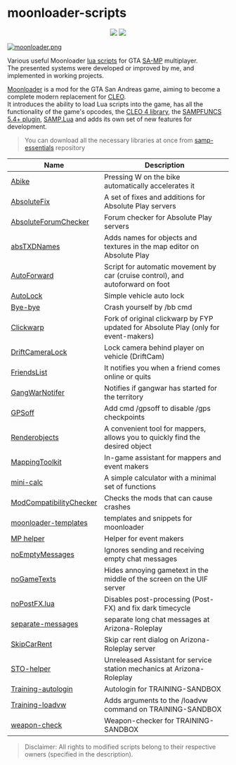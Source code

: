 # moonloader-scripts 

<p align="center">
    <img src="https://img.shields.io/badge/made%20for-GTA%20SA--MP-blue" >
    <img src="https://img.shields.io/badge/Moonloader-v0.26-blue">
</p>

[![moonloader.png](https://www.blast.hk/moonloader/images/moonloader.png)](https://www.blast.hk/threads/13305/)

Various useful Moonloader [lua scripts](https://www.blast.hk/threads/22707/) for GTA [SA-MP](https://sampwiki.blast.hk/wiki/Main_Page) multiplayer.  
The presented systems were developed or improved by me, and implemented in working projects.  

[Moonloader](https://www.blast.hk/threads/13305/) is a mod for the GTA San Andreas game, aiming to become a complete modern replacement for [CLEO](https://cleo.li/ru/index.html).  
It introduces the ability to load Lua scripts into the game, has all the functionality of the game's opcodes, the [CLEO 4 library](https://cleo.li/ru/index.html), the [SAMPFUNCS 5.4+ plugin](https://www.blast.hk/threads/17/), [SAMP.Lua](https://github.com/THE-FYP/SAMP.Lua) and adds its own set of new features for development.  

> You can download all the necessary libraries at once from [samp-essentials](https://github.com/ins1x/samp-essentials) repository

| Name | Description |
| --- | --- |
| [Abike](https://github.com/ins1x/moonloader-scripts/tree/main/arizona/Abike.lua) | Pressing W on the bike automatically accelerates it |
| [AbsoluteFix](https://github.com/ins1x/moonloader-scripts/tree/main/absolute-play/absolutefix) | A set of fixes and additions for Absolute Play servers |
| [AbsoluteForumChecker](https://github.com/ins1x/moonloader-scripts/tree/main/absolute-play/absForumChecker) | Forum checker for Absolute Play servers |
| [absTXDNames](https://github.com/ins1x/moonloader-scripts/tree/main/absolute-play/absTXDNames) | Adds names for objects and textures in the map editor on Absolute Play |
| [AutoForward](https://github.com/ins1x/moonloader-scripts/blob/main/AutoForward.lua) | Script for automatic movement by car (cruise control), and autoforward on foot |
| [AutoLock](https://github.com/ins1x/moonloader-scripts/blob/main/arizona/AutoLock.lua) | Simple vehicle auto lock |
| [Bye-bye](https://github.com/ins1x/moonloader-scripts/blob/main/training-sandbox/bb.lua) | Crash yourself by /bb cmd |
| [Clickwarp](https://github.com/ins1x/moonloader-scripts/tree/main/absolute-play/clickwarp/) | Fork of original clickwarp by FYP updated for Absolute Play (only for event-makers)|
| [DriftСameraLock](https://github.com/ins1x/moonloader-scripts/tree/main/adrenalineX/DriftСameraLock.lua) | Lock camera behind player on vehicle (DriftCam) |
| [FriendsList](https://github.com/ins1x/moonloader-scripts/tree/main/friendslist/) | It notifies you when a friend comes online or quits |
| [GangWarNotifer](https://github.com/ins1x/moonloader-scripts/tree/main/uif-fixes/GangWarNotifier.lua) | Notifies if gangwar has started for the territory |
| [GPSoff](https://github.com/ins1x/moonloader-scripts/tree/main/arizona/gpsoff.lua) | Add cmd /gpsoff to disable /gps checkpoints |
| [Renderobjects](https://github.com/ins1x/moonloader-scripts/tree/main/renderobjects) | A convenient tool for mappers, allows you to quickly find the desired object |
| [MappingToolkit](https://github.com/ins1x/MappingToolkit) | In-game assistant for mappers and event makers |
| [mini-calc](https://github.com/ins1x/moonloader-scripts/tree/main/mini-calc) | A simple calculator with a minimal set of functions |
| [ModCompatibilityChecker](https://github.com/ins1x/moonloader-scripts/tree/main/debug/modchecker/ModCompatibilityChecker.lua) | Checks the mods that can cause crashes |
| [moonloader-templates](https://github.com/ins1x/moonloader-scripts/tree/main/templates) | templates and snippets for moonloader |
| [MP helper](https://github.com/ins1x/mphelper) | Helper for event makers |
| [noEmptyMessages](https://github.com/ins1x/moonloader-scripts/tree/main/training-sandbox/noEmptyMessages.lua) | Ignores sending and receiving empty chat messages |
| [noGameTexts](https://github.com/ins1x/moonloader-scripts/tree/main/uif-fixes/noGameTexts.lua) | Hides annoying gametext in the middle of the screen on the UIF server |
| [noPostFX.lua](https://github.com/ins1x/moonloader-scripts/tree/main/uif-fixes/noPostFX.lua) | Disables post-processing (Post-FX) and fix dark timecycle |
| [separate-messages](https://github.com/ins1x/moonloader-scripts/tree/main/arizona/separate-messages) |  separate long chat messages at Arizona-Roleplay |
| [SkipCarRent](https://github.com/ins1x/moonloader-scripts/tree/main/arizona/SkipCarRent) |  Skip car rent dialog on Arizona-Roleplay server |
| [STO-helper](https://github.com/ins1x/moonloader-scripts/tree/main/arizona/sto-helper) |  Unreleased Assistant for service station mechanics at Arizona-Roleplay |
| [Training-autologin](https://github.com/ins1x/moonloader-scripts/tree/main/training-sandbox/training-autologin) | Autologin for TRAINING-SANDBOX |
| [Training-loadvw](https://github.com/ins1x/moonloader-scripts/tree/main/training-sandbox/training-loadvw.lua) | Adds arguments to the /loadvw command on TRAINING-SANDBOX |
| [weapon-check](https://github.com/ins1x/moonloader-scripts/tree/main/training-sandbox/weapon-check.lua) | Weapon-checker for TRAINING-SANDBOX |

> Disclaimer: All rights to modified scripts belong to their respective owners (specified in the description).